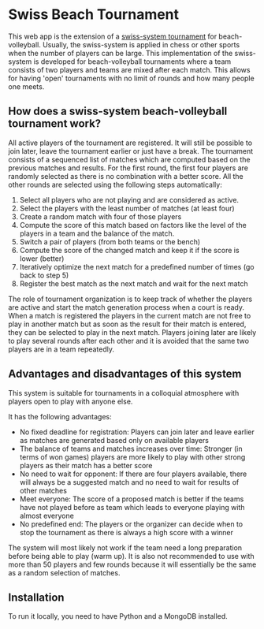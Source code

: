 # Swiss Beach Tournament
This web app is the extension of a [swiss-system tournament](https://en.wikipedia.org/wiki/Swiss-system_tournament) for beach-volleyball.
Usually, the swiss-system is applied in chess or other sports when the number of players can be large.
This implementation of the swiss-system is developed for beach-volleyball tournaments where a team consists of two players and teams are mixed after each match.
This allows for having 'open' tournaments with no limit of rounds and how many people one meets.

## How does a swiss-system beach-volleyball tournament work?
All active players of the tournament are registered. It will still be possible to join later, leave the tournament earlier or just have a break.
The tournament consists of a sequenced list of matches which are computed based on the previous matches and results.
For the first round, the first four players are randomly selected as there is no combination with a better score.
All the other rounds are selected using the following steps automatically:
1. Select all players who are not playing and are considered as active.
2. Select the players with the least number of matches (at least four)
3. Create a random match with four of those players
4. Compute the score of this match based on factors like the level of the players in a team and the balance of the match.
5. Switch a pair of players (from both teams or the bench)
6. Compute the score of the changed match and keep it if the score is lower (better)
7. Iteratively optimize the next match for a predefined number of times (go back to step 5)
8. Register the best match as the next match and wait for the next match

The role of tournament organization is to keep track of whether the players are active and start the match generation process when a court is ready.
When a match is registered the players in the current match are not free to play in another match but as soon as the result for their match is entered, they can be selected to play in the next match.
Players joining later are likely to play several rounds after each other and it is avoided that the same two players are in a team repeatedly.

## Advantages and disadvantages of this system
This system is suitable for tournaments in a colloquial atmosphere with players open to play with anyone else.

It has the following advantages:
* No fixed deadline for registration: Players can join later and leave earlier as matches are generated based only on available players
* The balance of teams and matches increases over time: Stronger (in terms of won games) players are more likely to play with other strong players as their match has a better score
* No need to wait for opponent: If there are four players available, there will always be a suggested match and no need to wait for results of other matches
* Meet everyone: The score of a proposed match is better if the teams have not played before as team which leads to everyone playing with almost everyone
* No predefined end: The players or the organizer can decide when to stop the tournament as there is always a high score with a winner

The system will most likely not work if the team need a long preparation before being able to play (warm up).
It is also not recommended to use with more than 50 players and few rounds because it will essentially be the same as a random selection of matches.

## Installation
To run it locally, you need to have Python and a MongoDB installed.